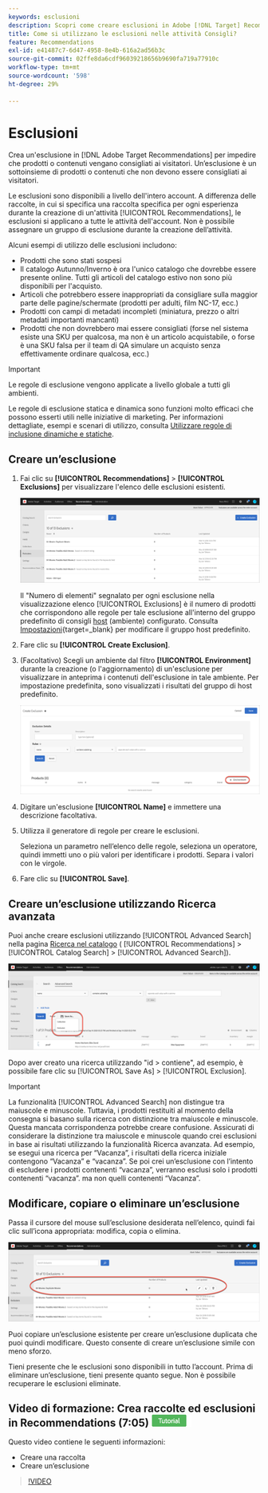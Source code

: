 ```yaml
---
keywords: esclusioni
description: Scopri come creare esclusioni in Adobe [!DNL Target] Recommendations per impedire che prodotti o contenuti vengano consigliati ai visitatori.
title: Come si utilizzano le esclusioni nelle attività Consigli?
feature: Recommendations
exl-id: e41487c7-6d47-4958-8e4b-616a2ad56b3c
source-git-commit: 02ffe8da6cdf96039218656b9690fa719a77910c
workflow-type: tm+mt
source-wordcount: '598'
ht-degree: 29%

---
```


# Esclusioni

Crea un&#39;esclusione in [!DNL Adobe Target Recommendations] per impedire che prodotti o contenuti vengano consigliati ai visitatori. Un’esclusione è un sottoinsieme di prodotti o contenuti che non devono essere consigliati ai visitatori.

Le esclusioni sono disponibili a livello dell&#39;intero account. A differenza delle raccolte, in cui si specifica una raccolta specifica per ogni esperienza durante la creazione di un&#39;attività [!UICONTROL Recommendations], le esclusioni si applicano a tutte le attività dell&#39;account. Non è possibile assegnare un gruppo di esclusione durante la creazione dell’attività.

Alcuni esempi di utilizzo delle esclusioni includono:

* Prodotti che sono stati sospesi
* Il catalogo Autunno/Inverno è ora l&#39;unico catalogo che dovrebbe essere presente online. Tutti gli articoli del catalogo estivo non sono più disponibili per l&#39;acquisto.
* Articoli che potrebbero essere inappropriati da consigliare sulla maggior parte delle pagine/schermate (prodotti per adulti, film NC-17, ecc.)
* Prodotti con campi di metadati incompleti (miniatura, prezzo o altri metadati importanti mancanti)
* Prodotti che non dovrebbero mai essere consigliati (forse nel sistema esiste una SKU per qualcosa, ma non è un articolo acquistabile, o forse è una SKU falsa per il team di QA simulare un acquisto senza effettivamente ordinare qualcosa, ecc.)

>[!IMPORTANT]
>
>Le regole di esclusione vengono applicate a livello globale a tutti gli ambienti.
>
>Le regole di esclusione statica e dinamica sono funzioni molto efficaci che possono esserti utili nelle iniziative di marketing. Per informazioni dettagliate, esempi e scenari di utilizzo, consulta [Utilizzare regole di inclusione dinamiche e statiche](/help/main/c-recommendations/c-algorithms/use-dynamic-and-static-inclusion-rules.md#concept_4CB5C0FA705D4E449BD0B37B3D987F9F).

## Creare un’esclusione

1. Fai clic su **[!UICONTROL Recommendations]** > **[!UICONTROL Exclusions]** per visualizzare l&#39;elenco delle esclusioni esistenti.

   ![immagine elenco esclusioni](assets/exclusions_list.png)

   Il &quot;Numero di elementi&quot; segnalato per ogni esclusione nella visualizzazione elenco [!UICONTROL Exclusions] è il numero di prodotti che corrispondono alle regole per tale esclusione all&#39;interno del gruppo predefinito di consigli [host](/help/main/administrating-target/hosts.md) (ambiente) configurato. Consulta [Impostazioni](https://experienceleague.adobe.com/docs/target-dev/developer/recommendations.html){target=_blank} per modificare il gruppo host predefinito.

1. Fare clic su **[!UICONTROL Create Exclusion]**.

1. (Facoltativo) Scegli un ambiente dal filtro **[!UICONTROL Environment]** durante la creazione (o l&#39;aggiornamento) di un&#39;esclusione per visualizzare in anteprima i contenuti dell&#39;esclusione in tale ambiente. Per impostazione predefinita, sono visualizzati i risultati del gruppo di host predefinito.

   ![Creare un’esclusione](/help/main/c-recommendations/c-products/assets/CreateExclusion.png)

1. Digitare un&#39;esclusione **[!UICONTROL Name]** e immettere una descrizione facoltativa.

1. Utilizza il generatore di regole per creare le esclusioni.

   Seleziona un parametro nell’elenco delle regole, seleziona un operatore, quindi immetti uno o più valori per identificare i prodotti. Separa i valori con le virgole.

1. Fare clic su **[!UICONTROL Save]**.

## Creare un’esclusione utilizzando Ricerca avanzata

Puoi anche creare esclusioni utilizzando [!UICONTROL Advanced Search] nella pagina [Ricerca nel catalogo](/help/main/c-recommendations/c-products/catalog-search.md#save-as) ( [!UICONTROL Recommendations] > [!UICONTROL Catalog Search] > [!UICONTROL Advanced Search]).

![Finestra di dialogo Salva con nome](/help/main/c-recommendations/c-products/assets/save-as.png)

Dopo aver creato una ricerca utilizzando &quot;id > contiene&quot;, ad esempio, è possibile fare clic su [!UICONTROL Save As] > [!UICONTROL Exclusion].

>[!IMPORTANT]
>
>La funzionalità [!UICONTROL Advanced Search] non distingue tra maiuscole e minuscole. Tuttavia, i prodotti restituiti al momento della consegna si basano sulla ricerca con distinzione tra maiuscole e minuscole. Questa mancata corrispondenza potrebbe creare confusione. Assicurati di considerare la distinzione tra maiuscole e minuscole quando crei esclusioni in base ai risultati utilizzando la funzionalità Ricerca avanzata. Ad esempio, se esegui una ricerca per “Vacanza”, i risultati della ricerca iniziale contengono “Vacanza” e “vacanza”. Se poi crei un’esclusione con l’intento di escludere i prodotti contenenti “vacanza”, verranno esclusi solo i prodotti contenenti “vacanza”. ma non quelli contenenti “Vacanza”.

## Modificare, copiare o eliminare un’esclusione

Passa il cursore del mouse sull’esclusione desiderata nell’elenco, quindi fai clic sull’icona appropriata: modifica, copia o elimina.

![Icone al passaggio del mouse per un&#39;esclusione](/help/main/c-recommendations/c-products/assets/hover-exclusions.png)

Puoi copiare un’esclusione esistente per creare un’esclusione duplicata che puoi quindi modificare. Questo consente di creare un’esclusione simile con meno sforzo.

Tieni presente che le esclusioni sono disponibili in tutto l’account. Prima di eliminare un’esclusione, tieni presente quanto segue. Non è possibile recuperare le esclusioni eliminate.

## Video di formazione: Crea raccolte ed esclusioni in Recommendations (7:05) ![Icona esercitazione](/help/main/assets/tutorial.png)

Questo video contiene le seguenti informazioni:

* Creare una raccolta
* Creare un’esclusione

>[!VIDEO](https://video.tv.adobe.com/v/27689)
